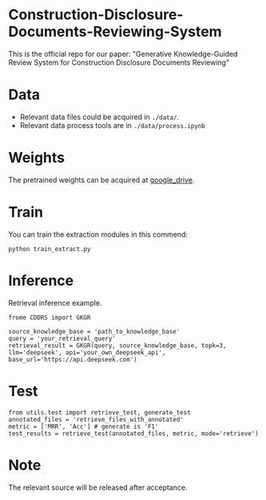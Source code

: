 # Construction-Disclosure-Documents-Reviewing-System
This is the official repo for our paper: "Generative Knowledge-Guided Review System for Construction Disclosure Documents Reviewing"

# Data
- Relevant data files could be acquired in `./data/`.
- Relevant data process tools are in `./data/process.ipynb`

# Weights
The pretrained weights can be acquired at [google_drive]().

# Train
You can train the extraction modules in this commend:
```
python train_extract.py
```

 # Inference
Retrieval inference example.

 ```
frome CDDRS import GKGR

source_knowledge_base = 'path_to_knowledge_base'
query = 'your_retrieval_query'
retrieval_result = GKGR(query, source_knowledge_base, topk=3, llm='deepseek', api='your_own_deepseek_api', base_url='https://api.deepseek.com')
```

# Test
```
from utils.test import retrieve_test, generate_test
annotated_files = 'retrieve_files_with_annotated'
metric = ['MRR', 'Acc'] # generate is 'F1'
test_results = retrieve_test(annotated_files, metric, mode='retrieve')
```

# Note
The relevant source will be released after acceptance.
